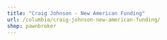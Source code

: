 ```yaml
---
title: "Craig Johnson - New American Funding"
url: /columbia/craig-johnson-new-american-funding/
shop: pawnbroker
---
```

